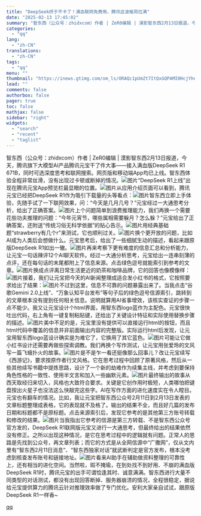 ```yaml
---
title: "DeepSeek终于不卡了！满血联网免费用，腾讯这波格局拉满"
date: "2025-02-13 17:45:02"
summary: "智东西（公众号：zhidxcom）作者 | ZeR0编辑 | 漠影智东西2月13日报道，今天，腾讯旗..."
categories:
  - "qq"
lang:
  - "zh-CN"
translations:
  - "zh-CN"
tags:
  - "qq"
menu: ""
thumbnail: "https://inews.gtimg.com/om_ls/ORAQc1pUmZt7ItQxGQPAMI0HcjYhe9vO64haakH0rBB5IAA_640360/0"
lead: ""
comments: false
authorbox: false
pager: true
toc: false
mathjax: false
sidebar: "right"
widgets:
  - "search"
  - "recent"
  - "taglist"
---
```


智东西（公众号：zhidxcom）作者 | ZeR0编辑 | 漠影智东西2月13日报道，今天，腾讯旗下大模型AI产品腾讯元宝干了件大事——接入满血版DeepSeek R1 671B，同时可选深度思考和联网搜索。网页版和移动端App均已上线。智东西体验全程非常丝滑，没有出现过卡顿或断掉的情况。![图片](https://inews.gtimg.com/om_bt/OfL8WXVyCFdggz1EcxhRzgdes7nWzvov1hZ0trZSl9u6sAA/641)“DeepSeek R1上线”出现在腾讯元宝App预览栏最显眼的位置。![图片](https://inews.gtimg.com/om_bt/OGDtkC0bdJdW7QAsZ38rYb1wfj5ucwp_bRhFQ-plv7jaIAA/641)从应用介绍页面可以看到，腾讯元宝已经把DeepSeek R1作为吸引下载量的头等看点：![图片](https://inews.gtimg.com/om_bt/OK0BU9Mvcqz9uGfRetFfmeKPyBKW81PZRWTfGZ2AwYO58AA/641)智东西立即上手体验，先随手试了一下联网效果，问：“今天是几月几号？”元宝经过一大通思考分析，给出了正确答案。![图片](https://inews.gtimg.com/om_bt/O0u-Vx5psB8KH5E7Zkev7Fk68ux0mn5Eb-IYIViht3KvgAA/641)上个问题简单到浪费推理能力，我们再换一个需要花些功夫推理的问题：“今年元宵节，哪些属相需要躲月？怎么躲？”元宝给出了正确答案，还附送“传统习俗无科学依据”的贴心告示。![图片](https://inews.gtimg.com/om_bt/OKXeyVKc4AkuEO1N65ANnaFTnCzsNsJCynPBLvLMsI_w0AA/641)用经典基础题“strawberry有几个r”来测试，它也顺利过关。![图片](https://inews.gtimg.com/om_bt/OzrqZ3i8lP8_t-nVMx4oXz6uYXD89_oVpsvGxc9Z4fOaUAA/641)换个更开放的问题，比如AI成为人类后会想做什么。元宝思考后，给出了一些细腻生动的描述，看起来跟原版DeepSeek R1如出一辙。![图片](https://inews.gtimg.com/om_bt/OvOkk5A6I5RMPdfXZdH7yAWpF51rFRGYQEW3V0pQs_DRMAA/641)再来考察下更有难度的信息汇总和分析能力，让元宝一句话辣评12个AI聊天软件。经过一大通分析思考，元宝给出一连串刻薄的点评，还在每句话的末尾都附上了信息来源。点击绿色逗号就能索引到参考的文章。![图片](https://inews.gtimg.com/om_bt/OpJWyC4MSI3uZPWkkZJRTiN4p-PWC1KxvWNrOWN9MChiQAA/641)换成点评离日常生活更近的奶茶和咖啡品牌，它的回答也像模像样：![图片](https://inews.gtimg.com/om_bt/O_BwoyiiVAtVrTsoBz309NlaXFbScdubc5gLaNWojC1DsAA/641)接着，我们让元宝把今天的AI新闻整理成适合发小红书的格式，它按照要求给出了结果：![图片](https://inews.gtimg.com/om_bt/O5w53uwaMC-tK51VIMdJkgXjTwKK0Fka-2CA7HfS4IbuEAA/641)不过到这里，信息不可靠的问题暴露出来了。当我点击“谷歌Gemini 2.0上线”、“万象认知平台发布”等句子后的绿色逗号信源索引，跳转到的文章根本没有提到任何相关信息。说明就算用AI省事增效，该核实查证的步骤一点不能少。我又让元宝设计个html界面，用智东西logo蓝作为主配色。元宝很快吐出代码，右上角有一键复制粘贴键，还给出了关键设计特征和实际使用替换步骤的描述。![图片](https://inews.gtimg.com/om_bt/OJyJdpSlGNdnO8wfQFe5KtLK6hvJuJ6WKl5dQ5M5Gvb-sAA/641)美中不足的是，元宝里没有提供可以直接运行html的按钮，而且html代码中覆盖的信息并非前面输出内容的完整版。实际运行html后发现，让元宝用智东西logo蓝设计确实是为难它了，它换用了其它蓝色。![图片](https://inews.gtimg.com/om_bt/O6dZBQ4UrAatw-W85XZUkN2X7QIUf8NdTn7tT3qgUDos0AA/641)可能让它做小红书设计还需要再做些探索调教。我们再换个写作测试，让元宝用张爱玲的文风写一篇飞蛾扑火的故事。![图片](https://inews.gtimg.com/om_bt/OOYHqwY8YlDdzqU2AXpduegPlquBuQQJ3miCXO_sKDzHQAA/641)是不是乍一看还挺像那么回事儿？改让元宝续写《西游记》，要求按原作者行文风格。它在思考过程中回顾了原著风格，然后从一些其他续写书籍中提炼思路，设计了一个新的劫难作为续集主线，并考虑到要保持角色性格的一致性、使用半文言和加入一些幽默元素。![图片](https://inews.gtimg.com/om_bt/OA3d2MM6wVfH6a17gVHCo2Qnk8dwrunHjVYGUcUj3kupwAA/641)最终输出的故事从西天取经归来切入，风格也大致符合要求。关键是它创作用时极短，人类哪怕把键盘按出火星子也没法这么快敲完这些字。AI在写作方面的进化速度实在令人瞠目。元宝也有翻车的情况。比如，我让元宝把智东西公众号2月11日到2月13日发表的文章标题整理成表格，它的表现就不及格了。输出的结果不全，而且好几篇的发布日期和标题都不是原标题。点击来源索引后，发现它参考的是其他第三方账号转载和修改的结果。![图片](https://inews.gtimg.com/om_bt/Oh8hUjSsa8MBRzhyOIOB9ujUjxREmsJz1o1ZyDhG5edSQAA/641)当我指出它参考的信源是第三方转载、不是智东西公众号官方发的，DeepSeek R1联网版元宝又进行一大通思考，但最终给出的结果依然没有修正。之所以出现这种情况，是它在思考过程中的逻辑就有问题。正常人的思路是先找到公众号，再文章列表；而它的方式是从全网信源中“广撒网”，仅从文内里有“智东西2月11日消息”、“智东西独家对话”就武断判定是官方发布，根本没考虑到核查发布账号和链接地址。![图片](https://inews.gtimg.com/om_bt/OoVpUiev7QA-85hQWEGAZQc5R7y1PEpSYHDiFZ9VqRwzYAA/641)看来AI助手在辅助做资料整理的可靠性上，还有相当的进化空间。当然啦，瑕不掩瑜，在到处找不到好用、不崩的满血版DeepSeek R1时，腾讯元宝的出手可谓恰逢其时、诚意满满。智东西进行大量不同类型的对话测试，都没有出现回答断掉、服务器崩溃的情况，全程很稳定，据说给元宝提供算力的腾讯云针对推理效率做了专门优化。安利大家亲自试试，跟原版DeepSeek R1一样香~

[qq](https://new.qq.com/rain/a/20250213A06TVW00)
